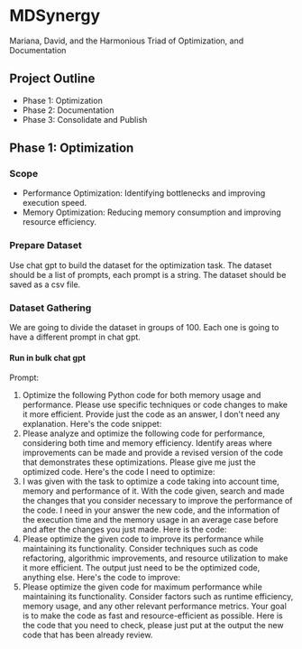 # MDSynergy
Mariana, David, and the Harmonious Triad of Optimization, and Documentation

## Project Outline
* Phase 1: Optimization
* Phase 2: Documentation
* Phase 3: Consolidate and Publish


## Phase 1: Optimization

### Scope

* Performance Optimization: Identifying bottlenecks and improving execution speed.
* Memory Optimization: Reducing memory consumption and improving resource efficiency.

### Prepare Dataset

Use chat gpt to build the dataset for the optimization task. The dataset should be a list of prompts, each prompt is a string. The dataset should be saved as a csv file.

### Dataset Gathering

We are going to divide the dataset in groups of 100. Each one is going to have a different prompt in chat gpt. 

#### Run in bulk chat gpt

Prompt:

1. Optimize the following Python code for both memory usage and performance. Please use specific techniques or code changes to make it more efficient. Provide just the code as an answer, I don't need any explanation. Here's the code snippet:
2. Please analyze and optimize the following code for performance, considering both time and memory efficiency. Identify areas where improvements can be made and provide a revised version of the code that demonstrates these optimizations. Please give me just the optimized code. Here's the code I need to optimize:
3. I was given with the task to optimize a code taking into account time, memory and performance of it. With the code given, search and made the changes that you consider necessary to improve the performance of the code. I need in your answer the new code, and the information of the execution time and the memory usage in an average case before and after the changes you just made. Here is the code:
4. Please optimize the given code to improve its performance while maintaining its functionality. Consider techniques such as code refactoring, algorithmic improvements, and resource utilization to make it more efficient. The output just need to be the optimized code, anything else. Here's the code to improve:
5. Please optimize the given code for maximum performance while maintaining its functionality. Consider factors such as runtime efficiency, memory usage, and any other relevant performance metrics. Your goal is to make the code as fast and resource-efficient as possible. Here is the code that you need to check, please just put at the output the new code that has been already review.



